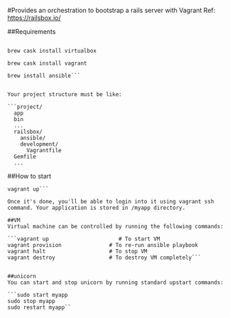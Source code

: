 #Provides an orchestration to bootstrap a rails server with Vagrant
Ref: https://railsbox.io/

##Requirements
```brew install caskroom/cask/brew-cask

brew cask install virtualbox

brew cask install vagrant

brew install ansible```


Your project structure must be like:

```project/
  app
  bin
  ...
  railsbox/
    ansible/
    development/
      Vagrantfile
  Gemfile
  ...
 ```

##How to start

```cd /path/to/rails/project/railsbox/development
vagrant up```

Once it's done, you'll be able to login into it using vagrant ssh command. Your application is stored in /myapp directory.

##VM
Virtual machine can be controlled by running the following commands:

```vagrant up                      # To start VM
vagrant provision               # To re-run ansible playbook
vagrant halt                    # To stop VM
vagrant destroy                 # To destroy VM completely```


##unicorn
You can start and stop unicorn by running standard upstart commands:

```sudo start myapp
sudo stop myapp
sudo restart myapp``